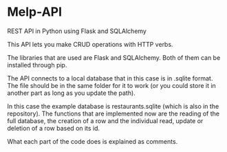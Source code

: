 # Melp-API
REST API in Python using Flask and SQLAlchemy

This API lets you make CRUD operations with HTTP verbs.

The libraries that are used are Flask and SQLAlchemy. Both of them can be installed through pip.

The API connects to a local database that in this case is in .sqlite format. The file should be in the same folder for it to work (or you could store it in another part as long as you update the path).

In this case the example database is restaurants.sqlite (which is also in the repository). The functions that are implemented now are the reading of the full database, the creation of a row and the individual read, update or deletion of a row based on its id.

What each part of the code does is explained as comments.

